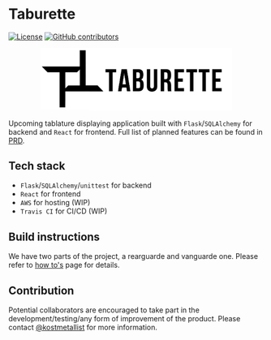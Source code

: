 # Taburette

[![License](https://img.shields.io/github/license/kostmetallist/taburette?color=blue)](https://github.com/kostmetallist/taburette/blob/master/LICENSE)
[![GitHub contributors](https://img.shields.io/github/contributors/kostmetallist/taburette.svg)](https://github.com/kostmetallist/taburette/graphs/contributors/)

<!-- [![Depfu](https://badges.depfu.com/badges/a1cb7603c54e7378f8d8203e024678b3/overview.svg)](https://depfu.com/github/kostmetallist/taburette?project_id=14088) -->

<p align="center">
  <img src="docs/images/logos/taburette-logo.png" alt="<icon here>" width="75%"/>
</p>

Upcoming tablature displaying application built with `Flask`/`SQLAlchemy` for backend and `React`
for frontend. Full list of planned features can be found in [PRD](docs/PRD.md).

## Tech stack

- `Flask`/`SQLAlchemy`/`unittest` for backend
- `React` for frontend
- `AWS` for hosting (WIP)
- `Travis CI` for CI/CD (WIP)

## Build instructions

We have two parts of the project, a rearguarde and vanguarde one. Please refer to
[how to's](docs/how-to-s.md) page for details.

## Contribution

Potential collaborators are encouraged to take part in the development/testing/any form of
improvement of the product. Please contact [@kostmetallist](https://github.com/kostmetallist) for
more information.

